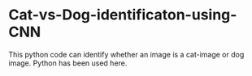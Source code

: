 # Cat-vs-Dog-identificaton-using-CNN

This python code can identify whether an image is a cat-image or dog image. Python has been used here.
